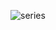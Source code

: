 ![series](https://user-images.githubusercontent.com/30559667/103051504-08685200-4565-11eb-8ce2-915634c934c2.PNG)

